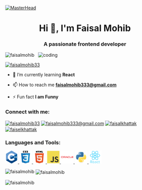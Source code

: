[![MasterHead](https://1.bp.blogspot.com/-7A4WynwLsMw/XbBpCXG8fHI/AAAAAAAAMt4/uOa1bpLskYgrwGbllhSu2SDj_Mig8SXJQCLcBGAsYHQ/s1600/2000_600px.gif)](https://faisalmohib.io)
<h1 align="center">Hi 👋, I'm Faisal Mohib</h1>
<h3 align="center">A passionate frontend developer</h3>
<img align="right" alt="coding" width="400" src="https://encrypted-tbn0.gstatic.com/images?q=tbn:ANd9GcTJsKZVppBhshJBN6_RHp9luylwz4eQO4I8Tg&s">
<p align="left"> <img src="https://komarev.com/ghpvc/?username=faisalmohib&label=Profile%20views&color=0e75b6&style=flat" alt="faisalmohib" /> </p>

<p align="left"> <a href="https://twitter.com/faisalmohib33" target="blank"><img src="https://img.shields.io/twitter/follow/faisalmohib33?logo=twitter&style=for-the-badge" alt="faisalmohib33" /></a> </p>

- 🌱 I’m currently learning **React**

- 📫 How to reach me **faisalmohib333@gmail.com**

- ⚡ Fun fact **I am Funny**

<h3 align="left">Connect with me:</h3>
<p align="left">
<a href="https://twitter.com/faisalmohib33" target="blank"><img align="center" src="https://raw.githubusercontent.com/rahuldkjain/github-profile-readme-generator/master/src/images/icons/Social/twitter.svg" alt="faisalmohib33" height="30" width="40" /></a>
<a href="https://linkedin.com/in/faisalmohib333@gmail.com" target="blank"><img align="center" src="https://raw.githubusercontent.com/rahuldkjain/github-profile-readme-generator/master/src/images/icons/Social/linked-in-alt.svg" alt="faisalmohib333@gmail.com" height="30" width="40" /></a>
<a href="https://fb.com/faisalkhattak" target="blank"><img align="center" src="https://raw.githubusercontent.com/rahuldkjain/github-profile-readme-generator/master/src/images/icons/Social/facebook.svg" alt="faisalkhattak" height="30" width="40" /></a>
<a href="https://instagram.com/faiselkhattak" target="blank"><img align="center" src="https://raw.githubusercontent.com/rahuldkjain/github-profile-readme-generator/master/src/images/icons/Social/instagram.svg" alt="faiselkhattak" height="30" width="40" /></a>
</p>

<h3 align="left">Languages and Tools:</h3>
<p align="left"> <a href="https://www.w3schools.com/cpp/" target="_blank" rel="noreferrer"> <img src="https://raw.githubusercontent.com/devicons/devicon/master/icons/cplusplus/cplusplus-original.svg" alt="cplusplus" width="40" height="40"/> </a> <a href="https://www.w3schools.com/css/" target="_blank" rel="noreferrer"> <img src="https://raw.githubusercontent.com/devicons/devicon/master/icons/css3/css3-original-wordmark.svg" alt="css3" width="40" height="40"/> </a> <a href="https://www.w3.org/html/" target="_blank" rel="noreferrer"> <img src="https://raw.githubusercontent.com/devicons/devicon/master/icons/html5/html5-original-wordmark.svg" alt="html5" width="40" height="40"/> </a> <a href="https://developer.mozilla.org/en-US/docs/Web/JavaScript" target="_blank" rel="noreferrer"> <img src="https://raw.githubusercontent.com/devicons/devicon/master/icons/javascript/javascript-original.svg" alt="javascript" width="40" height="40"/> </a> <a href="https://www.oracle.com/" target="_blank" rel="noreferrer"> <img src="https://raw.githubusercontent.com/devicons/devicon/master/icons/oracle/oracle-original.svg" alt="oracle" width="40" height="40"/> </a> <a href="https://www.python.org" target="_blank" rel="noreferrer"> <img src="https://raw.githubusercontent.com/devicons/devicon/master/icons/python/python-original.svg" alt="python" width="40" height="40"/> </a> <a href="https://reactjs.org/" target="_blank" rel="noreferrer"> <img src="https://raw.githubusercontent.com/devicons/devicon/master/icons/react/react-original-wordmark.svg" alt="react" width="40" height="40"/> </a> </p>

<p><img align="left" src="https://github-readme-stats.vercel.app/api/top-langs?username=faisalmohib&show_icons=true&locale=en&layout=compact" alt="faisalmohib" /></p>

<p>&nbsp;<img align="center" src="https://github-readme-stats.vercel.app/api?username=faisalmohib&show_icons=true&locale=en" alt="faisalmohib" /></p>

<p><img align="center" src="https://github-readme-streak-stats.herokuapp.com/?user=faisalmohib&" alt="faisalmohib" /></p>
